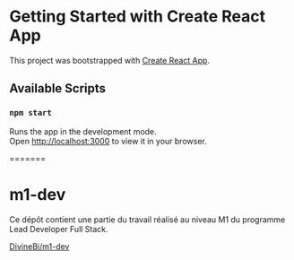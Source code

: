 # Getting Started with Create React App

This project was bootstrapped with [Create React App](https://github.com/facebook/create-react-app).

## Available Scripts
### `npm start`
Runs the app in the development mode.\
Open [http://localhost:3000](http://localhost:3000) to view it in your browser.

=======
# m1-dev
Ce dépôt contient une partie du travail réalisé au niveau M1 du programme Lead Developer Full Stack.

[DivineBi/m1-dev](https://divinebi.github.io/m1-dev/)

